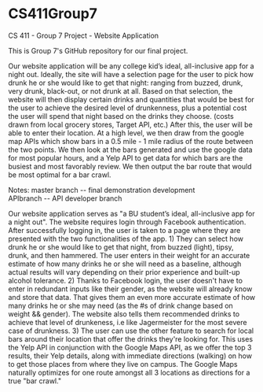 # CS411Group7
CS 411 - Group 7 Project - Website Application

This is Group 7's GitHub repository for our final project. 

Our website application will be any college kid’s ideal, all-inclusive app for a night out. Ideally, the site will have a selection page for the user to pick how drunk he or she would like to get that night: ranging from buzzed, drunk, very drunk, black-out, or not drunk at all. Based on that selection, the website will then display certain drinks and quantities that would be best for the user to achieve the desired level of drunkenness, plus a potential cost the user will spend that night based on the drinks they choose. (costs drawn from local grocery stores, Target API, etc.) After this, the user will be able to enter their location. At a high level, we then draw from the google map APIs which show bars in a 0.5 mile - 1 mile radius of the route between the two points. We then look at the bars generated and use the google data for most popular hours, and a Yelp API to get data for which bars are the busiest and most favorably review. We then output the bar route that would be most optimal for a bar crawl. 

Notes: 
master branch -- final demonstration development <br/>
APIbranch -- API developer branch <br/>


<!-- Updated description on 4/28 -->

Our website application serves as "a BU student’s ideal, all-inclusive app for a night out".  The website requires login through Facebook authentication.  After successfully logging in, the user is taken to a page where they are presented with the two functionalities of the app.  1) They can select how drunk he or she would like to get that night, from buzzed (light), tipsy, drunk, and then hammered.  The user enters in their weight for an accurate estimate of how many drinks he or she will need as a baseline, although actual results will vary depending on their prior experience and built-up alcohol tolerance. 2) Thanks to Facebook login, the user doesn't have to enter in redundant inputs like their gender, as the website will already know and store that data.  That gives them an even more accurate estimate of how many drinks he or she may need (as the #s of drink change based on weight && gender).  The website also tells them recommended drinks to achieve that level of drunkeness, i.e like Jagermeister for the most severe case of drunkness.  3) The user can use the other feature to search for local bars around their location that offer the drinks they're looking for.  This uses the Yelp API in conjunction with the Google Maps API, as we offer the top 3 results, their Yelp details, along with immediate directions (walking) on how to get those places from where they live on campus.  The Google Maps naturally optimizes for one route amongst all 3 locations as directions for a true "bar crawl."

